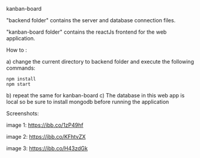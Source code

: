 kanban-board

"backend folder" contains the server and database connection files.

"kanban-board folder" contains the reactJs frontend for the web application.

How to :

a) change the current directory to backend folder and execute the following commands:

    npm install
    npm start

b) repeat the same for kanban-board c) The database in this web app is local so be sure to install mongodb before running the application

Screenshots:

image 1: https://ibb.co/1zP49hf

image 2: https://ibb.co/KFhtvZX

image 3: https://ibb.co/H43zdGk
